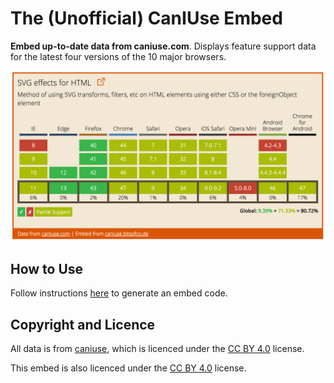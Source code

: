 # The (Unofficial) CanIUse Embed

**Embed up-to-date data from caniuse.com**. Displays feature support data for the latest four versions of the 10 major browsers.

![caniuse SVG Table](example.png)



## How to Use

Follow instructions [here](http://caniuse.bitsofco.de/#how-to-use) to generate an embed code.


## Copyright and Licence

All data is from [caniuse](https://github.com/fyrd/caniuse), which is licenced under the [CC BY 4.0](http://creativecommons.org/licenses/by/4.0/) license.

This embed is also licenced under the [CC BY 4.0](http://creativecommons.org/licenses/by/4.0/) license.
